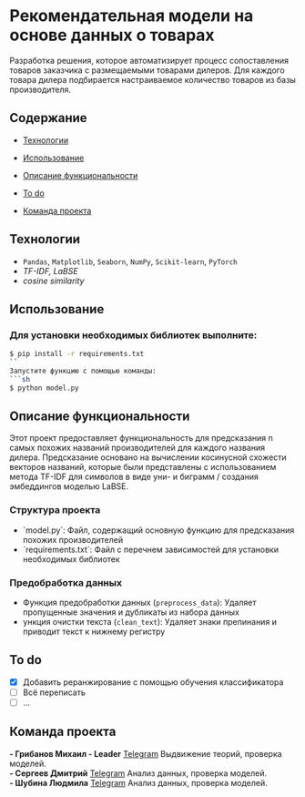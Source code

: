 # Рекомендательная модели на основе данных о товарах
Разработка решения, которое автоматизирует процесс сопоставления товаров заказчика с размещаемыми товарами дилеров.
Для каждого товара дилера подбирается настраиваемое количество товаров из базы производителя.

## Содержание
- [Технологии](#технологии)
- [Использование](#использование)
- [Описание функциональности](#описание-функциональности)

- [To do](#to-do)
- [Команда проекта](#команда-проекта)

## Технологии
- `Pandas`, `Matplotlib`, `Seaborn`, `NumPy`, `Scikit-learn`, `PyTorch`
-  *TF-IDF, LaBSE*
-  *cosine similarity*

## Использование
### Для установки необходимых библиотек выполните:
```sh
$ pip install -r requirements.txt
``
Запустите функцию с помощью команды:
```sh
$ python model.py
```

## Описание функциональности
Этот проект предоставляет функциональность для предсказания n самых похожих названий производителей для каждого названия дилера. Предсказание основано на вычислении косинусной схожести векторов названий, которые были представлены с использованием метода TF-IDF для символов в виде уни- и биграмм / создания эмбеддингов моделью LaBSE.
### Структура проекта
- ´model.py´: Файл, содержащий основную функцию для предсказания похожих производителей
- ´requirements.txt´: Файл с перечнем зависимостей для установки необходимых библиотек
### Предобработка данных
- Функция предобработки данных (`preprocess_data`): Удаляет пропущенные значения и дубликаты из набора данных
- ункция очистки текста (`clean_text`): Удаляет знаки препинания и приводит текст к нижнему регистру


## To do
- [x] Добавить реранжирование с помощью обучения классификатора
- [ ] Всё переписать
- [ ] ...

## Команда проекта
**- Грибанов Михаил - Leader** [Telegram](https://t.me/gribanov_m) Выдвижение теорий, проверка моделей.     
**- Сергеев Дмитрий**   [Telegram](https://t.me/SDI84) Анализ данных, проверка моделей.  
**- Шубина Людмила** [Telegram](https://t.me/luybashu) Анализ данных, проверка моделей.
